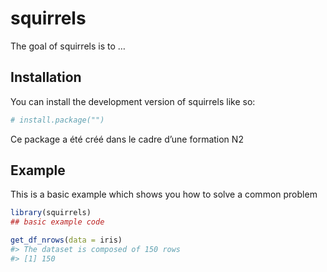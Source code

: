 
<!-- README.md is generated from README.Rmd. Please edit that file -->

# squirrels

<!-- badges: start -->
<!-- badges: end -->

The goal of squirrels is to …

## Installation

You can install the development version of squirrels like so:

``` r
# install.package("")
```
Ce package a été créé dans le cadre d’une formation N2

## Example

This is a basic example which shows you how to solve a common problem


``` r
library(squirrels)
## basic example code
```

``` r
get_df_nrows(data = iris)
#> The dataset is composed of 150 rows
#> [1] 150
```
